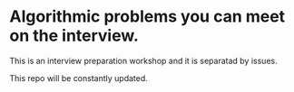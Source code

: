 

# Algorithmic problems you can meet on the interview.

This is an interview preparation workshop and it is separatad by issues.

This repo will be constantly updated.
